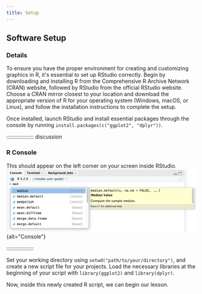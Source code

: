 ```yaml
---
title: Setup
---
```

## Software Setup

### Details

To ensure you have the proper environment for creating and customizing graphics in R, it's essential to set up RStudio correctly. Begin by downloading and installing R from the Comprehensive R Archive Network (CRAN) website, followed by RStudio from the official RStudio website. Choose a CRAN mirror closest to your location and download the appropriate version of R for your operating system (Windows, macOS, or Linux), and follow the installation instructions to complete the setup.

Once installed, launch RStudio and install essential packages through the console by running `install.packages(c("ggplot2", "dplyr"))`.

:::::::::::::::::: discussion
### R Console
This should appear on the left corner on your screen inside RStudio. 
![](fig/console-completion.png){alt="Console"}

:::::::::::::::::: 

Set your working directory using `setwd("path/to/your/directory")`, and create a new script file for your projects. Load the necessary libraries at the beginning of your script with `library(ggplot2)` and `library(dplyr)`.

Now, inside this newly created R script, we can begin our lesson. 








